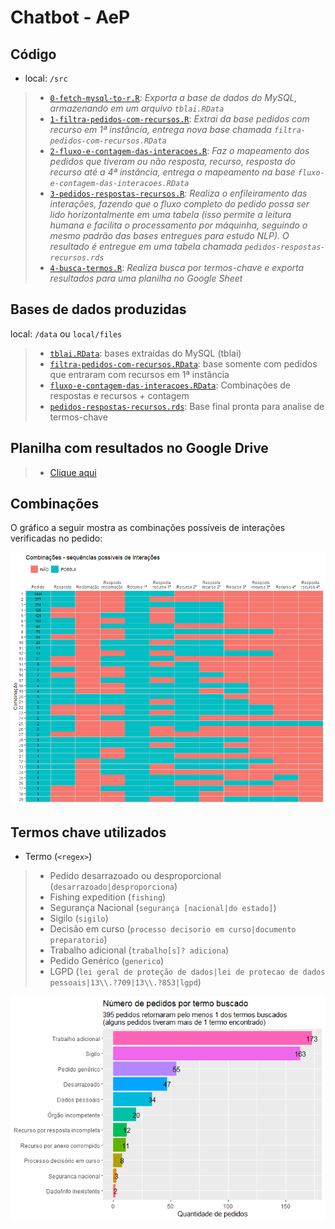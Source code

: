 Chatbot - AeP
================

## Código

  - local: `/src`

>   - [`0-fetch-mysql-to-r.R`](src/0-fetch-mysql-to-r.R): *Exporta a
>     base de dados do MySQL, armazenando em um arquivo `tblai.RData`*
>   - [`1-filtra-pedidos-com-recursos.R`](src/1-filtra-pedidos-com-recursos.R):
>     *Extrai da base pedidos com recurso em 1ª instância, entrega nova
>     base chamada `filtra-pedidos-com-recursos.RData`*
>   - [`2-fluxo-e-contagem-das-interacoes.R`](src/2-fluxo-e-contagem-das-interacoes.R):
>     *Faz o mapeamento dos pedidos que tiveram ou não resposta,
>     recurso, resposta do recurso até a 4ª instãncia, entrega o
>     mapeamento na base `fluxo-e-contagem-das-interacoes.RData`*
>   - [`3-pedidos-respostas-recursos.R`](src/3-pedidos-respostas-recursos.R):
>     *Realiza o enfileiramento das interações, fazendo que o fluxo
>     completo do pedido possa ser lido horizontalmente em uma tabela
>     (isso permite a leitura humana e facilita o processamento por
>     máquinha, seguindo o mesmo padrão das bases entregues para estudo
>     NLP). O resultado é entregue em uma tabela chamada
>     `pedidos-respostas-recursos.rds`*
>   - [`4-busca-termos.R`](src/4-busca-termos.R): *Realiza busca por
>     termos-chave e exporta resultados para uma planilha no Google
>     Sheet*

## Bases de dados produzidas

local: `/data` ou `local/files`

>   - [`tblai.RData`](https://drive.google.com/file/d/1MZcRj2hZGmdToccZoMOiRH9eR78AU7Gb/view?usp=sharing):
>     bases extraídas do MySQL (tblai)
>   - [`filtra-pedidos-com-recursos.RData`](data/filtra-pedidos-com-recursos.RData):
>     base somente com pedidos que entraram com recursos em 1ª instância
>   - [`fluxo-e-contagem-das-interacoes.RData`](data/fluxo-e-contagem-das-interacoes.RData):
>     Combinações de respostas e recursos + contagem
>   - [`pedidos-respostas-recursos.rds`](data/pedidos-respostas-recursos.rds):
>     Base final pronta para analise de termos-chave

## Planilha com resultados no Google Drive

>   - [Clique
>     aqui](https://docs.google.com/spreadsheets/d/1oyA3Pnf382uwHE1Ovg4WMGA4hdzBTiju9M5uiRguW-0)

## Combinações

O gráfico a seguir mostra as combinações possíveis de interações
verificadas no pedido:

![](README_files/figure-gfm/unnamed-chunk-1-1.png)<!-- -->

## Termos chave utilizados

  - Termo (`<regex>`)

>   - Pedido desarrazoado ou desproporcional
>     (`desarrazoado|desproporciona`)
>   - Fishing expedition (`fishing`)
>   - Segurança Nacional (`segurança [nacional|do estado]`)
>   - Sigilo (`sigilo`)
>   - Decisão em curso (`processo decisorio em curso|documento
>     preparatorio`)
>   - Trabalho adicional (`trabalho[s]? adiciona`)
>   - Pedido Genérico (`generico`)
>   - LGPD (`lei geral de proteção de dados|lei de protecao de dados
>     pessoais|13\\.?709|13\\.?853|lgpd`)

![](README_files/figure-gfm/unnamed-chunk-2-1.png)<!-- -->
